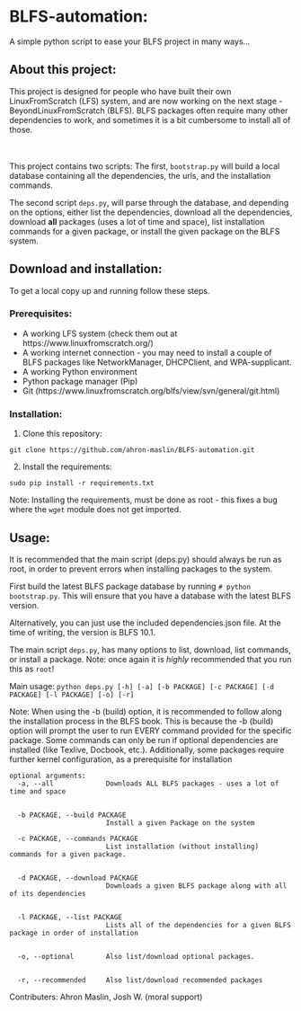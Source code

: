 # BLFS-automation:
A simple python script to ease your BLFS project in many ways...


## About this project:
This project is designed for people who have built their own LinuxFromScratch (LFS) system, and are now working on the next stage - BeyondLinuxFromScratch (BLFS).
BLFS packages often require many other dependencies to work, and sometimes it is a bit cumbersome to install all of those.
    
<br><br>
This project contains two scripts: The first, ```bootstrap.py``` will build a local database containing all the dependencies, the urls, and the installation commands.

The second script ```deps.py```, will parse through the database, and depending on the options, either list the dependencies, download all the dependencies, download **all** packages (uses a lot of time and space), list installation commands for a given package, or install the given package on the BLFS system.

     


## Download and installation:
To get a local copy up and running follow these steps.

### Prerequisites:
<ul>
    <li>A working LFS system (check them out at https://www.linuxfromscratch.org/)</li>
    <li>A working internet connection - you may need to install a couple of BLFS packages like NetworkManager, DHCPClient, and WPA-supplicant.</li>
    <li>A working Python environment</li>
    <li>Python package manager (Pip)</li>
    <li>Git (https://www.linuxfromscratch.org/blfs/view/svn/general/git.html)</li>
</ul>

### Installation:
1. Clone this repository:
```
git clone https://github.com/ahron-maslin/BLFS-automation.git 
```

2. Install the requirements:
```
sudo pip install -r requirements.txt
```
Note: Installing the requirements, must be done as root - this fixes a bug where the ```wget``` module does not get imported.

## Usage:
It is recommended that the main script (deps.py) should always be run as root, in order to prevent errors when installing packages to the system.

First build the latest BLFS package database by running ```# python bootstrap.py```.
This will ensure that you have a database with the latest BLFS version.

Alternatively, you can just use the included dependencies.json file. At the time of writing, the version is BLFS 10.1.

 
The main script ```deps.py```, has many options to list, download, list commands, or install a package.
Note: once again it is *highly* recommended that you run this as ```root```!

Main usage: ```python deps.py [-h] [-a] [-b PACKAGE] [-c PACKAGE] [-d PACKAGE] [-l PACKAGE] [-o] [-r]```

Note: When using the -b (build) option, it is recommended to follow along the installation process in the BLFS book. This is because the -b (build) option will prompt the user to run EVERY command provided for the specific package. Some commands can only be run if optional dependencies are installed (like Texlive, Docbook, etc.). Additionally, some packages require further kernel configuration, as a prerequisite for installation 

```
optional arguments:
  -a, --all             Downloads ALL BLFS packages - uses a lot of time and space


  -b PACKAGE, --build PACKAGE
                        Install a given Package on the system

  -c PACKAGE, --commands PACKAGE
                        List installation (without installing) commands for a given package. 


  -d PACKAGE, --download PACKAGE
                        Downloads a given BLFS package along with all of its dependencies


  -l PACKAGE, --list PACKAGE
                        Lists all of the dependencies for a given BLFS package in order of installation


  -o, --optional        Also list/download optional packages.


  -r, --recommended     Also list/download recommended packages
  ```

Contributers: Ahron Maslin, Josh W. (moral support)




